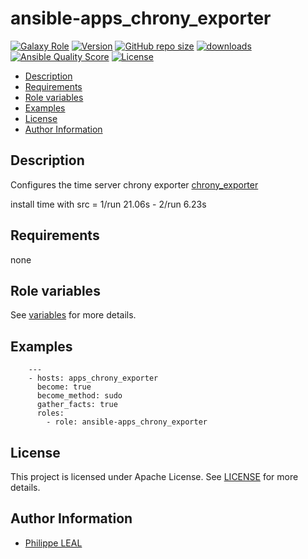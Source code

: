 # ansible-apps_chrony_exporter

[![Galaxy Role](https://img.shields.io/badge/galaxy-apps_chrony_exporter-purple?style=flat)](https://galaxy.ansible.com/lotusnoir/apps_chrony_exporter)
[![Version](https://img.shields.io/github/release/lotusnoir/ansible-apps_chrony_exporter.svg)](https://github.com/lotusnoir/ansible-apps_chrony_exporter/releases/latest)
[![GitHub repo size](https://img.shields.io/github/repo-size/lotusnoir/ansible-apps_chrony_exporter?color=orange&style=flat)](https://galaxy.ansible.com/lotusnoir/apps_chrony_exporter)
[![downloads](https://img.shields.io/ansible/role/d/)](https://galaxy.ansible.com/lotusnoir/apps_chrony_exporter)
[![Ansible Quality Score](https://img.shields.io/ansible/quality/)](https://galaxy.ansible.com/lotusnoir/apps_chrony_exporter)
[![License](https://img.shields.io/badge/license-Apache--2.0-brightgreen?style=flat)](https://opensource.org/licenses/Apache-2.0)

<!-- START doctoc generated TOC please keep comment here to allow auto update -->
<!-- DON'T EDIT THIS SECTION, INSTEAD RE-RUN doctoc TO UPDATE -->

- [Description](#description)
- [Requirements](#requirements)
- [Role variables](#role-variables)
- [Examples](#examples)
- [License](#license)
- [Author Information](#author-information)

<!-- END doctoc generated TOC please keep comment here to allow auto update -->

## Description

Configures the time server chrony exporter [chrony_exporter](https://github.com/SuperQ/chrony_exporter)

install time with src = 1/run 21.06s -  2/run 6.23s


## Requirements

none

## Role variables

See [variables](/defaults/main.yml) for more details.

## Examples

        ---
        - hosts: apps_chrony_exporter
          become: true
          become_method: sudo
          gather_facts: true
          roles:
            - role: ansible-apps_chrony_exporter

## License

This project is licensed under Apache License. See [LICENSE](/LICENSE) for more details.

## Author Information

- [Philippe LEAL](https://github.com/lotusnoir)
